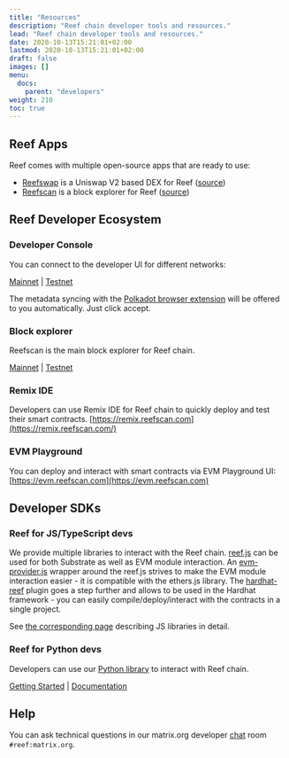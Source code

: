```yaml
---
title: "Resources"
description: "Reef chain developer tools and resources."
lead: "Reef chain developer tools and resources."
date: 2020-10-13T15:21:01+02:00
lastmod: 2020-10-13T15:21:01+02:00
draft: false
images: []
menu:
  docs:
    parent: "developers"
weight: 210
toc: true
---
```


## Reef Apps
Reef comes with multiple open-source apps that are ready to use:
 - [Reefswap](https://reefswap.com) is a Uniswap V2 based DEX for Reef ([source](https://github.com/reef-defi/reefswap-ui))
 - [Reefscan](https://reefscan.com) is a block explorer for Reef ([source](https://github.com/reef-defi/reef-explorer))

## Reef Developer Ecosystem

### Developer Console
You can connect to the developer UI for different networks:

[Mainnet](https://console.reefscan.com/?rpc=wss%3A%2F%2Frpc.reefscan.com%2Fws#/explorer) | [Testnet](https://console.reefscan.com/?rpc=wss%3A%2F%2Frpc-testnet.reefscan.com%2Fws#/explorer)

The metadata syncing with the [Polkadot browser extension](https://polkadot.js.org/extension/) will be offered to you automatically. Just click accept.

### Block explorer
Reefscan is the main block explorer for Reef chain.

[Mainnet](https://reefscan.com) | [Testnet](https://testnet.reefscan.com)

### Remix IDE
Developers can use Remix IDE for Reef chain to quickly deploy and test their smart contracts.
[https://remix.reefscan.com](https://remix.reefscan.com/)

### EVM Playground
You can deploy and interact with smart contracts via EVM Playground UI:
[https://evm.reefscan.com](https://evm.reefscan.com)


## Developer SDKs

### Reef for JS/TypeScript devs
We provide multiple libraries to interact with the Reef chain. [reef.js](https://github.com/reef-defi/reef.js) can be used for both Substrate as well as EVM module interaction. An [evm-provider.js](https://github.com/reef-defi/evm-provider.js/commits/master) wrapper around the reef.js strives to make the EVM module interaction easier - it is compatible with the ethers.js library. The [hardhat-reef](https://github.com/reef-defi/hardhat-reef) plugin goes a step further and allows to be used in the Hardhat framework - you can easily compile/deploy/interact with the contracts in a single project.


See [the corresponding page](/docs/developers/js_libraries) describing JS libraries in detail.



### Reef for Python devs
Developers can use our [Python library](https://pypi.org/project/reef-interface/) to interact with Reef chain.

[Getting Started](https://github.com/reef-defi/py-reef-interface#readme) | [Documentation](https://reef-defi.github.io/py-reef-interface/reefinterface/index.html)


## Help
You can ask technical questions in our matrix.org developer [chat](https://app.element.io/#/room/#reef:matrix.org) room `#reef:matrix.org`.
